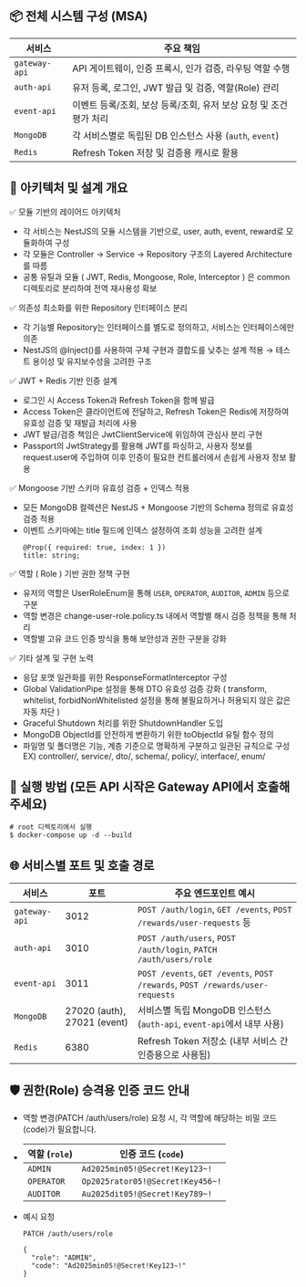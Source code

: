 ## 📦 전체 시스템 구성 (MSA)

| 서비스       | 주요 책임                                                                 |
|--------------|--------------------------------------------------------------------------|
| `gateway-api` | API 게이트웨이, 인증 프록시, 인가 검증, 라우팅 역할 수행                  |
| `auth-api`    | 유저 등록, 로그인, JWT 발급 및 검증, 역할(Role) 관리                      |
| `event-api`   | 이벤트 등록/조회, 보상 등록/조회, 유저 보상 요청 및 조건 평가 처리       |
| `MongoDB`     | 각 서비스별로 독립된 DB 인스턴스 사용 (`auth`, `event`)                   |
| `Redis`       | Refresh Token 저장 및 검증용 캐시로 활용                                 |

## 🧱 아키텍처 및 설계 개요
✅ 모듈 기반의 레이어드 아키텍처
- 각 서비스는 NestJS의 모듈 시스템을 기반으로, user, auth, event, reward로 모듈화하여 구성
- 각 모듈은 Controller → Service → Repository 구조의 Layered Architecture를 따름
- 공통 유틸과 모듈 ( JWT, Redis, Mongoose, Role, Interceptor ) 은 common 디렉토리로 분리하여 전역 재사용성 확보

✅ 의존성 최소화를 위한 Repository 인터페이스 분리
- 각 기능별 Repository는 인터페이스를 별도로 정의하고, 서비스는 인터페이스에만 의존
- NestJS의 @Inject()를 사용하여 구체 구현과 결합도를 낮추는 설계 적용
→ 테스트 용이성 및 유지보수성을 고려한 구조

✅ JWT + Redis 기반 인증 설계
- 로그인 시 Access Token과 Refresh Token을 함께 발급
- Access Token은 클라이언트에 전달하고, Refresh Token은 Redis에 저장하여 유효성 검증 및 재발급 처리에 사용
- JWT 발급/검증 책임은 JwtClientService에 위임하여 관심사 분리 구현
- Passport의 JwtStrategy를 활용해 JWT를 파싱하고, 사용자 정보를 request.user에 주입하여
  이후 인증이 필요한 컨트롤러에서 손쉽게 사용자 정보 활용

✅ Mongoose 기반 스키마 유효성 검증 + 인덱스 적용
- 모든 MongoDB 컬렉션은 NestJS + Mongoose 기반의 Schema 정의로 유효성 검증 적용
- 이벤트 스키마에는 title 필드에 인덱스 설정하여 조회 성능을 고려한 설계
    ~~~
    @Prop({ required: true, index: 1 })
    title: string;
    ~~~

✅ 역할 ( Role ) 기반 권한 정책 구현
- 유저의 역할은 UserRoleEnum을 통해 `USER`, `OPERATOR`, `AUDITOR`, `ADMIN` 등으로 구분
- 역할 변경은 change-user-role.policy.ts 내에서 역할별 해시 검증 정책을 통해 처리
- 역할별 고유 코드 인증 방식을 통해 보안성과 권한 구분을 강화

✅ 기타 설계 및 구현 노력
- 응답 포맷 일관화를 위한 ResponseFormatInterceptor 구성
- Global ValidationPipe 설정을 통해 DTO 유효성 검증 강화 ( transform, whitelist, forbidNonWhitelisted 설정을 통해 불필요하거나 허용되지 않은 값은 자동 차단 )
- Graceful Shutdown 처리를 위한 ShutdownHandler 도입
- MongoDB ObjectId를 안전하게 변환하기 위한 toObjectId 유틸 함수 정의
- 파일명 및 폴더명은 기능, 계층 기준으로 명확하게 구분하고 일관된 규칙으로 구성
EX) controller/, service/, dto/, schema/, policy/, interface/, enum/

## 🧪 실행 방법 (**모든 API 시작은 Gateway API에서 호출해주세요**)
~~~
# root 디렉토리에서 실행
$ docker-compose up -d --build
~~~

## 🌐 서비스별 포트 및 호출 경로
| 서비스        | 포트                          | 주요 엔드포인트 예시                                                                 |
|---------------|-----------------------------|----------------------------------------------------------------------------------------|
| `gateway-api` | 3012                        | `POST /auth/login`, `GET /events`, `POST /rewards/user-requests` 등                    |
| `auth-api`    | 3010                        | `POST /auth/users`, `POST /auth/login`, `PATCH /auth/users/role`                       |
| `event-api`   | 3011                        | `POST /events`, `GET /events`, `POST /rewards`, `POST /rewards/user-requests`          |
| `MongoDB`     | 27020 (auth), 27021 (event) | 서비스별 독립 MongoDB 인스턴스 (`auth-api`, `event-api`에서 내부 사용)       |
| `Redis`       | 6380                        | Refresh Token 저장소 (내부 서비스 간 인증용으로 사용됨)                              |

## 🛡️ 권한(Role) 승격용 인증 코드 안내
- 역할 변경(PATCH /auth/users/role) 요청 시, 각 역할에 해당하는 비밀 코드(code)가 필요합니다.
  
- | 역할 (`role`) | 인증 코드 (`code`)                         |
  |----------------|---------------------------------------------|
  | `ADMIN`        | `Ad2025min05!@Secret!Key123~!`             |
  | `OPERATOR`     | `Op2025rator05!@Secret!Key456~!`           |
  | `AUDITOR`      | `Au2025dit05!@Secret!Key789~!`             |

- 예시 요청
  ~~~
  PATCH /auth/users/role
  
  {
    "role": "ADMIN",
    "code": "Ad2025min05!@Secret!Key123~!"
  }
  ~~~